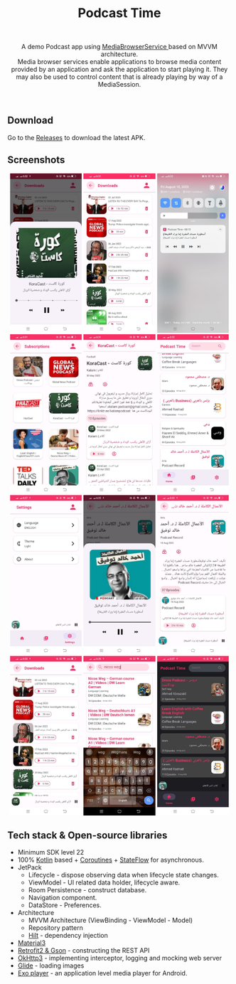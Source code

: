 <h1 align="center">Podcast Time</h1></br>
<p align="center">  
A demo Podcast app using <a href="https://developer.android.com/reference/android/service/media/MediaBrowserService" target="_blank"> MediaBrowserService </a> based on MVVM architecture.<br>
Media browser services enable applications to browse media content provided by an application and ask the application to start playing it. They may also be used to control content that is already playing by way of a MediaSession.
</p>
</br>

## Download
Go to the [Releases](https://github.com/skydoves/DisneyMotions/releases) to download the latest APK.

## Screenshots
<p align="center">
<img src="/preview/preview001.jpg" width="32%"/>
<img src="/preview/preview002.jpg" width="32%"/>
<img src="/preview/preview003.jpg" width="32%"/>
<img src="/preview/preview004.jpg" width="32%"/>
<img src="/preview/preview005.jpg" width="32%"/>
<img src="/preview/preview006.jpg" width="32%"/>
<img src="/preview/preview007.jpg" width="32%"/>
<img src="/preview/preview008.jpg" width="32%"/>
<img src="/preview/preview009.jpg" width="32%"/>
<img src="/preview/preview010.jpg" width="32%"/>
<img src="/preview/preview011.jpg" width="32%"/>
<img src="/preview/preview012.jpg" width="32%"/>
</p>

## Tech stack & Open-source libraries
- Minimum SDK level 22
- 100% [Kotlin](https://kotlinlang.org/) based + [Coroutines](https://github.com/Kotlin/kotlinx.coroutines) + [StateFlow](https://kotlin.github.io/kotlinx.coroutines/kotlinx-coroutines-core/kotlinx.coroutines.flow/-state-flow/) for asynchronous.
- JetPack
  - Lifecycle - dispose observing data when lifecycle state changes.
  - ViewModel - UI related data holder, lifecycle aware.
  - Room Persistence - construct database.
  - Navigation component.
  - DataStore - Preferences.
- Architecture
  - MVVM Architecture (ViewBinding - ViewModel - Model)
  - Repository pattern
  - [Hilt](https://developer.android.com/training/dependency-injection/hilt-android) - dependency injection
- [Material3](https://m3.material.io/)
- [Retrofit2 & Gson](https://github.com/square/retrofit) - constructing the REST API
- [OkHttp3](https://github.com/square/okhttp) - implementing interceptor, logging and mocking web server
- [Glide](https://github.com/bumptech/glide) - loading images
- [Exo player](https://github.com/google/ExoPlayer) - an application level media player for Android.
